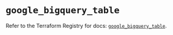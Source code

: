 # `google_bigquery_table`

Refer to the Terraform Registry for docs: [`google_bigquery_table`](https://registry.terraform.io/providers/hashicorp/google/6.39.0/docs/resources/bigquery_table).
